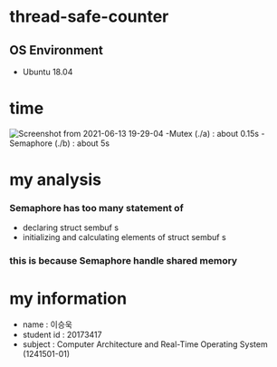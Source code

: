 # thread-safe-counter
## OS Environment
- Ubuntu 18.04

# time
![Screenshot from 2021-06-13 19-29-04](https://user-images.githubusercontent.com/11612272/121803797-1c704f00-cc7e-11eb-9bb3-e6dbaa964f2c.png)
-Mutex (./a) : about 0.15s
-Semaphore (./b) : about 5s

# my analysis
### Semaphore has too many statement of
- declaring struct sembuf s
- initializing and calculating elements of struct sembuf s
### this is because Semaphore handle shared memory

# my information
- name : 이승욱
- student id : 20173417
- subject : Computer Architecture and Real-Time Operating System (1241501-01) 
